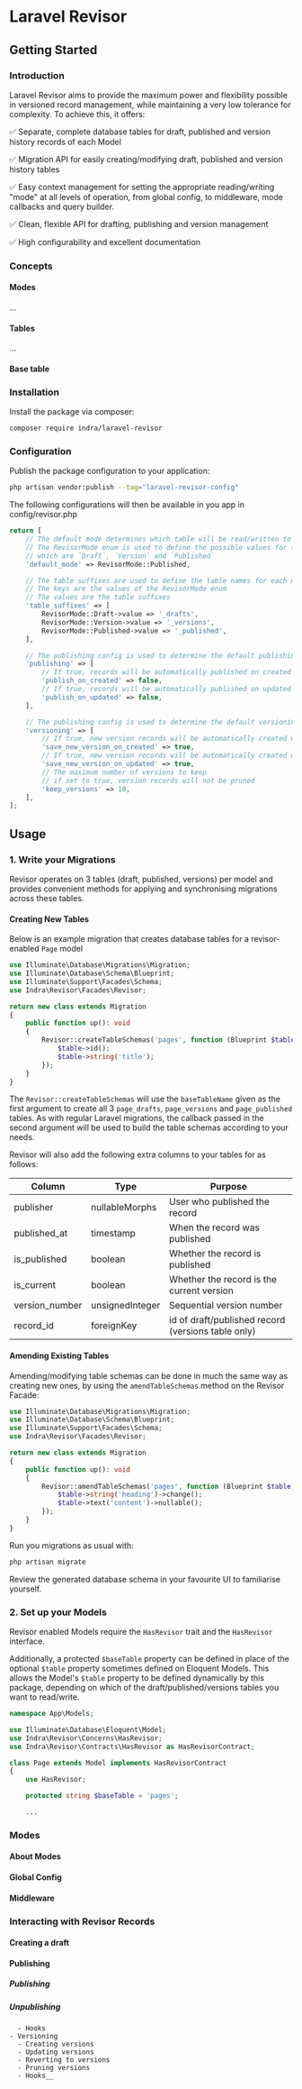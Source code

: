 # Laravel Revisor

## Getting Started

### Introduction

Laravel Revisor aims to provide the maximum power and flexibility possible in versioned record management, while
maintaining a very low tolerance for complexity. To achieve this, it offers:

✅ Separate, complete database tables for draft, published and version history records of each Model

✅ Migration API for easily creating/modifying draft, published and version history tables

✅ Easy context management for setting the appropriate reading/writing "mode" at all levels of operation, from global
config, to middleware, mode callbacks and query builder.

✅ Clean, flexible API for drafting, publishing and version management

✅ High configurability and excellent documentation

### Concepts

#### Modes

...

#### Tables

...

#### Base table

### Installation

Install the package via composer:

```bash
composer require indra/laravel-revisor
```

### Configuration

Publish the package configuration to your application:

```bash
php artisan vendor:publish --tag="laravel-revisor-config"
```

The following configurations will then be available in you app in config/revisor.php

```php
return [
    // The default mode determines which table will be read/written to by default
    // The RevisorMode enum is used to define the possible values for this
    // which are `Draft`, `Version` and `Published`
    'default_mode' => RevisorMode::Published,

    // The table suffixes are used to define the table names for each mode
    // The keys are the values of the RevisorMode enum
    // The values are the table suffixes
    'table_suffixes' => [
        RevisorMode::Draft->value => '_drafts',
        RevisorMode::Version->value => '_versions',
        RevisorMode::Published->value => '_published',
    ],

    // The publishing config is used to determine the default publishing behaviour,
    'publishing' => [
        // If true, records will be automatically published on created
        'publish_on_created' => false,
        // If true, records will be automatically published on updated
        'publish_on_updated' => false,
    ],

    // The publishing config is used to determine the default versioning behaviour,
    'versioning' => [
        // If true, new version records will be automatically created when drafts are created
        'save_new_version_on_created' => true,
        // If true, new version records will be automatically created when drafts are updated
        'save_new_version_on_updated' => true,
        // The maximum number of versions to keep
        // if set to true, version records will not be pruned
        'keep_versions' => 10,
    ],
];
```

## Usage

### 1. Write your Migrations

Revisor operates on 3 tables (draft, published, versions) per model and provides convenient methods for applying and
synchronising migrations across these tables.

#### Creating New Tables

Below is an example migration that creates database tables for a revisor-enabled `Page` model

```php
use Illuminate\Database\Migrations\Migration;
use Illuminate\Database\Schema\Blueprint;
use Illuminate\Support\Facades\Schema;
use Indra\Revisor\Facades\Revisor;

return new class extends Migration
{
    public function up(): void
    {
        Revisor::createTableSchemas('pages', function (Blueprint $table) {
            $table->id();
            $table->string('title');
        });  
    }
}
```

The `Revisor::createTableSchemas` will use the `baseTableName` given as the first argument to create all 3
`page_drafts`, `page_versions` and `page_published` tables. As with regular Laravel migrations, the callback passed in
the second argument will be used to build the table schemas according to your needs.

Revisor will also add the following extra columns to your tables for as follows:

| Column         | Type            | Purpose                                            |
|----------------|-----------------|----------------------------------------------------|
| publisher      | nullableMorphs  | User who published the record                      |
| published_at   | timestamp       | When the record was published                      |
| is_published   | boolean         | Whether the record is published                    |
| is_current     | boolean         | Whether the record is the current version          |
| version_number | unsignedInteger | Sequential version number                          |
| record_id      | foreignKey      | id of draft/published record (versions table only) |

#### Amending Existing Tables

Amending/modifying table schemas can be done in much the same way as creating new ones, by using the `amendTableSchemas`
method on the Revisor Facade:

```php
use Illuminate\Database\Migrations\Migration;
use Illuminate\Database\Schema\Blueprint;
use Illuminate\Support\Facades\Schema;
use Indra\Revisor\Facades\Revisor;

return new class extends Migration
{
    public function up(): void
    {
        Revisor::amendTableSchemas('pages', function (Blueprint $table) {
            $table->string('heading')->change();
            $table->text('content')->nullable();
        });  
    }
}
```

Run you migrations as usual with:

```bash
php artisan migrate
```

Review the generated database schema in your favourite UI to familiarise yourself.

### 2. Set up your Models

Revisor enabled Models require the `HasRevisor` trait and the `HasRevisor` interface.

Additionally, a protected `$baseTable` property can be defined in place of the optional `$table` property sometimes
defined on Eloquent Models. This allows the Model's `$table` property to be defined dynamically by this package,
depending on which of the draft/published/versions tables you want to read/write.

```php
namespace App\Models;

use Illuminate\Database\Eloquent\Model;
use Indra\Revisor\Concerns\HasRevisor;
use Indra\Revisor\Contracts\HasRevisor as HasRevisorContract;

class Page extends Model implements HasRevisorContract
{
    use HasRevisor;

    protected string $baseTable = 'pages';

    ...
```

### Modes

#### About Modes

#### Global Config

#### Middleware

### Interacting with Revisor Records

#### Creating a draft

#### Publishing

##### Publishing

##### Unpublishing

      - Hooks
    - Versioning
      - Creating versions
      - Updating versions
      - Reverting to versions
      - Pruning versions
      - Hooks__
